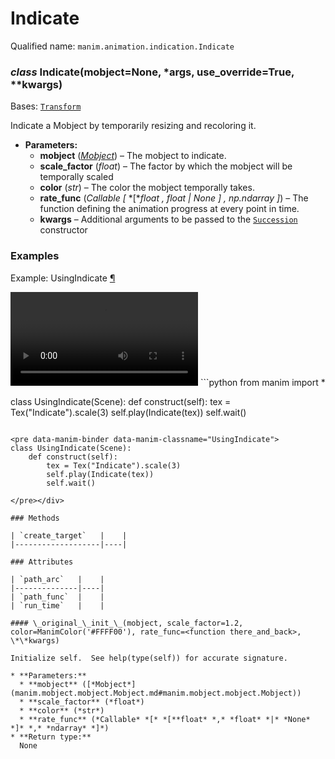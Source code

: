# Indicate

Qualified name: `manim.animation.indication.Indicate`

### *class* Indicate(mobject=None, \*args, use_override=True, \*\*kwargs)

Bases: [`Transform`](manim.animation.transform.Transform.md#manim.animation.transform.Transform)

Indicate a Mobject by temporarily resizing and recoloring it.

* **Parameters:**
  * **mobject** ([*Mobject*](manim.mobject.mobject.Mobject.md#manim.mobject.mobject.Mobject)) – The mobject to indicate.
  * **scale_factor** (*float*) – The factor by which the mobject will be temporally scaled
  * **color** (*str*) – The color the mobject temporally takes.
  * **rate_func** (*Callable* *[* *[**float* *,* *float* *|* *None* *]* *,* *np.ndarray* *]*) – The function defining the animation progress at every point in time.
  * **kwargs** – Additional arguments to be passed to the [`Succession`](manim.animation.composition.Succession.md#manim.animation.composition.Succession) constructor

### Examples

<div id="usingindicate" class="admonition admonition-manim-example">
<p class="admonition-title">Example: UsingIndicate <a class="headerlink" href="#usingindicate">¶</a></p><video
    class="manim-video"
    controls
    loop
    autoplay
    src="./UsingIndicate-1.mp4">
</video>
```python
from manim import *

class UsingIndicate(Scene):
    def construct(self):
        tex = Tex("Indicate").scale(3)
        self.play(Indicate(tex))
        self.wait()
```

<pre data-manim-binder data-manim-classname="UsingIndicate">
class UsingIndicate(Scene):
    def construct(self):
        tex = Tex("Indicate").scale(3)
        self.play(Indicate(tex))
        self.wait()

</pre></div>

### Methods

| `create_target`   |    |
|-------------------|----|

### Attributes

| `path_arc`   |    |
|--------------|----|
| `path_func`  |    |
| `run_time`   |    |

#### \_original_\_init_\_(mobject, scale_factor=1.2, color=ManimColor('#FFFF00'), rate_func=<function there_and_back>, \*\*kwargs)

Initialize self.  See help(type(self)) for accurate signature.

* **Parameters:**
  * **mobject** ([*Mobject*](manim.mobject.mobject.Mobject.md#manim.mobject.mobject.Mobject))
  * **scale_factor** (*float*)
  * **color** (*str*)
  * **rate_func** (*Callable* *[* *[**float* *,* *float* *|* *None* *]* *,* *ndarray* *]*)
* **Return type:**
  None
